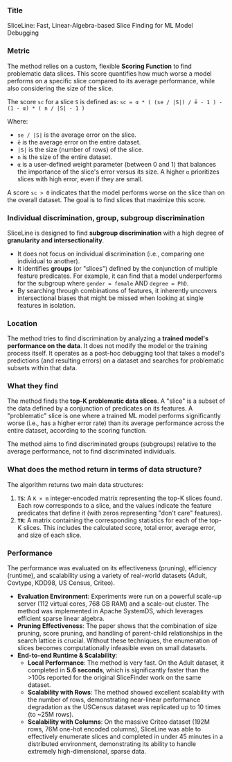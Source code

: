 ### **Title**
SliceLine: Fast, Linear-Algebra-based Slice Finding for ML Model Debugging

### **Metric**
The method relies on a custom, flexible **Scoring Function** to find problematic data slices. This score quantifies how much worse a model performs on a specific slice compared to its average performance, while also considering the size of the slice.

The score `sc` for a slice `S` is defined as:
`sc = α * ( (se / |S|) / ē - 1 ) - (1 - α) * ( n / |S| - 1 )`

Where:
*   `se / |S|` is the average error on the slice.
*   `ē` is the average error on the entire dataset.
*   `|S|` is the size (number of rows) of the slice.
*   `n` is the size of the entire dataset.
*   `α` is a user-defined weight parameter (between 0 and 1) that balances the importance of the slice's error versus its size. A higher `α` prioritizes slices with high error, even if they are small.

A score `sc > 0` indicates that the model performs worse on the slice than on the overall dataset. The goal is to find slices that maximize this score.

### **Individual discrimination, group, subgroup discrimination**
SliceLine is designed to find **subgroup discrimination** with a high degree of **granularity and intersectionality**.

*   It does not focus on individual discrimination (i.e., comparing one individual to another).
*   It identifies **groups** (or "slices") defined by the conjunction of multiple feature predicates. For example, it can find that a model underperforms for the subgroup where `gender = female` AND `degree = PhD`.
*   By searching through combinations of features, it inherently uncovers intersectional biases that might be missed when looking at single features in isolation.

### **Location**
The method tries to find discrimination by analyzing a **trained model's performance on the data**. It does not modify the model or the training process itself. It operates as a post-hoc debugging tool that takes a model's predictions (and resulting errors) on a dataset and searches for problematic subsets within that data.

### **What they find**
The method finds the **top-K problematic data slices**. A "slice" is a subset of the data defined by a conjunction of predicates on its features. A "problematic" slice is one where a trained ML model performs significantly worse (i.e., has a higher error rate) than its average performance across the entire dataset, according to the scoring function.

The method aims to find discriminated groups (subgroups) relative to the average performance, not to find discriminated individuals.

### **What does the method return in terms of data structure?**
The algorithm returns two main data structures:
1.  **`TS`**: A `K × m` integer-encoded matrix representing the top-K slices found. Each row corresponds to a slice, and the values indicate the feature predicates that define it (with zeros representing "don't care" features).
2.  **`TR`**: A matrix containing the corresponding statistics for each of the top-K slices. This includes the calculated score, total error, average error, and size of each slice.

### **Performance**
The performance was evaluated on its effectiveness (pruning), efficiency (runtime), and scalability using a variety of real-world datasets (Adult, Covtype, KDD98, US Census, Criteo).

*   **Evaluation Environment**: Experiments were run on a powerful scale-up server (112 virtual cores, 768 GB RAM) and a scale-out cluster. The method was implemented in Apache SystemDS, which leverages efficient sparse linear algebra.
*   **Pruning Effectiveness**: The paper shows that the combination of size pruning, score pruning, and handling of parent-child relationships in the search lattice is crucial. Without these techniques, the enumeration of slices becomes computationally infeasible even on small datasets.
*   **End-to-end Runtime & Scalability**:
    *   **Local Performance**: The method is very fast. On the Adult dataset, it completed in **5.6 seconds**, which is significantly faster than the >100s reported for the original SliceFinder work on the same dataset.
    *   **Scalability with Rows**: The method showed excellent scalability with the number of rows, demonstrating near-linear performance degradation as the USCensus dataset was replicated up to 10 times (to ~25M rows).
    *   **Scalability with Columns**: On the massive Criteo dataset (192M rows, 76M one-hot encoded columns), SliceLine was able to effectively enumerate slices and completed in under 45 minutes in a distributed environment, demonstrating its ability to handle extremely high-dimensional, sparse data.